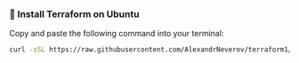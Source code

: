 ### 🚀 Install Terraform on Ubuntu

Copy and paste the following command into your terminal:

```bash
curl -sSL https://raw.githubusercontent.com/AlexandrNeverov/terraform1/main/instal_u.sh | bash
```

